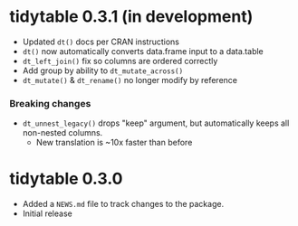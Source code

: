 # tidytable 0.3.1 (in development)

* Updated `dt()` docs per CRAN instructions
* `dt()` now automatically converts data.frame input to a data.table
* `dt_left_join()` fix so columns are ordered correctly
* Add group by ability to `dt_mutate_across()`
* `dt_mutate()` & `dt_rename()` no longer modify by reference

### Breaking changes
* `dt_unnest_legacy()` drops "keep" argument, but automatically keeps all non-nested columns.
  + New translation is ~10x faster than before

# tidytable 0.3.0

* Added a `NEWS.md` file to track changes to the package.
* Initial release
